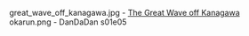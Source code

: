 great_wave_off_kanagawa.jpg - [The Great Wave off Kanagawa](https://www.metmuseum.org/art/collection/search/45434)  
okarun.png - DanDaDan s01e05
